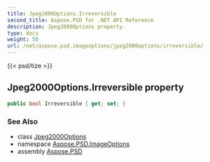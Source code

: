 ```yaml
---
title: Jpeg2000Options.Irreversible
second_title: Aspose.PSD for .NET API Reference
description: Jpeg2000Options property. 
type: docs
weight: 50
url: /net/aspose.psd.imageoptions/jpeg2000options/irreversible/
---
```

{{< psd/tize >}}
## Jpeg2000Options.Irreversible property

```csharp
public bool Irreversible { get; set; }
```

### See Also

* class [Jpeg2000Options](../)
* namespace [Aspose.PSD.ImageOptions](../../jpeg2000options/)
* assembly [Aspose.PSD](../../../)


